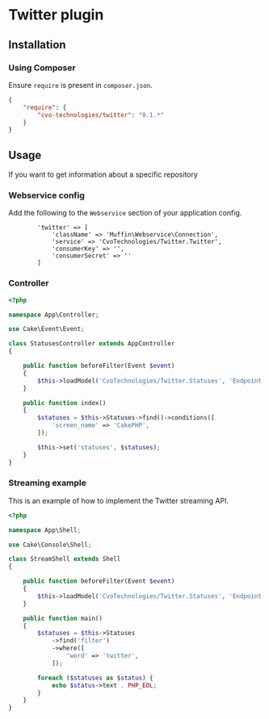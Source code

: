 # Twitter plugin

## Installation

### Using Composer

Ensure `require` is present in `composer.json`.

```json
{
    "require": {
        "cvo-technologies/twitter": "0.1.*"
    }
}
```

## Usage

If you want to get information about a specific repository

### Webservice config

Add the following to the ```Webservice``` section of your application config.

```
        'twitter' => [
            'className' => 'Muffin\Webservice\Connection',
            'service' => 'CvoTechnologies/Twitter.Twitter',
            'consumerKey' => '',
            'consumerSecret' => ''
        ]
```

### Controller

```php
<?php

namespace App\Controller;

use Cake\Event\Event;

class StatusesController extends AppController
{

    public function beforeFilter(Event $event)
    {
        $this->loadModel('CvoTechnologies/Twitter.Statuses', 'Endpoint');
    }

    public function index()
    {
        $statuses = $this->Statuses->find()->conditions([
            'screen_name' => 'CakePHP',
        ]);

        $this->set('statuses', $statuses);
    }
}
```

### Streaming example

This is an example of how to implement the Twitter streaming API.

```php
<?php

namespace App\Shell;

use Cake\Console\Shell;

class StreamShell extends Shell
{

    public function beforeFilter(Event $event)
    {
        $this->loadModel('CvoTechnologies/Twitter.Statuses', 'Endpoint');
    }

    public function main()
    {
        $statuses = $this->Statuses
            ->find('filter')
            ->where([
                'word' => 'twitter',
            ]);

        foreach ($statuses as $status) {
            echo $status->text . PHP_EOL;
        }
    }
}
```
